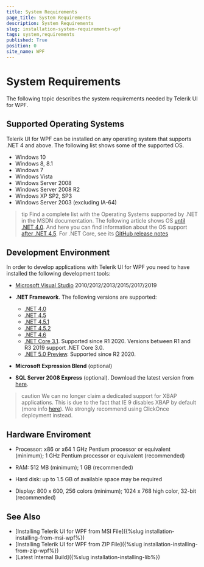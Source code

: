 ```yaml
---
title: System Requirements
page_title: System Requirements
description: System Requirements
slug: installation-system-requirements-wpf
tags: system,requirements
published: True
position: 0
site_name: WPF
---
```


# System Requirements

The following topic describes the system requirements needed by Telerik UI for WPF.

## Supported Operating Systems

Telerik UI for WPF can be installed on any operating system that supports .NET 4 and above. The following list shows some of the supported OS. 

* Windows 10
* Windows 8, 8.1
* Windows 7
* Windows Vista
* Windows Server 2008
* Windows Server 2008 R2
* Windows XP SP2, SP3
* Windows Server 2003 (excluding IA-64)

>tip Find a complete list with the Operating Systems supported by .NET in the MSDN documentation. The following article shows OS [until .NET 4.0](http://msdn.microsoft.com/en-us/library/8z6watww%28v=vs.100%29.aspx). And here you can find information about the OS support [after .NET 4.5](https://docs.microsoft.com/en-us/dotnet/framework/get-started/system-requirements). For .NET Core, see its [GitHub release notes](https://github.com/dotnet/core/blob/master/release-notes/3.1/3.1-supported-os.md)

## Development Environment

In order to develop applications with Telerik UI for WPF you need to have installed the following development tools:

* [Microsoft Visual Studio](https://visualstudio.microsoft.com/downloads/) 2010/2012/2013/2015/2017/2019
        
* __.NET Framework__. The following versions are supported:
	* [.NET 4.0](https://www.microsoft.com/en-us/download/details.aspx?id=17851)
	* [.NET 4.5](http://www.microsoft.com/en-us/download/details.aspx?id=30653)
	* [.NET 4.5.1](http://www.microsoft.com/en-us/download/details.aspx?id=40779)
	* [.NET 4.5.2](http://www.microsoft.com/en-us/download/details.aspx?id=42642)
	* [.NET 4.6](https://www.microsoft.com/en-us/download/details.aspx?id=48130)
	* [.NET Core 3.1](https://dotnet.microsoft.com/download/dotnet-core/3.1). Supported since R1 2020. Versions between R1 and R3 2019 support .NET Core 3.0.
	* [.NET 5.0 Preview](https://dotnet.microsoft.com/download/dotnet-core/5.0). Supported since R2 2020.
          
* __Microsoft Expression Blend__ (optional)
          
* __SQL Server 2008 Express__ (optional). Download the latest version from [here](https://www.microsoft.com/en-us/sql-server/sql-server-2019).          

>caution We can no longer claim a dedicated support for XBAP applications. This is due to the fact that IE 9 disables XBAP by default (more info [here](http://blogs.msdn.com/b/ieinternals/archive/2011/03/09/internet-explorer-9-xbap-disabled-in-the-internet-zone.aspx)). We strongly recommend using ClickOnce deployment instead.
      
## Hardware Enviroment

* Processor: x86 or x64  1 GHz Pentium processor or equivalent (minimum); 1 GHz Pentium processor or equivalent (recommended)

* RAM: 512 MB (minimum); 1 GB (recommended)

* Hard disk: up to 1.5 GB of available space may be required

* Display: 800 x 600, 256 colors (minimum); 1024 x 768 high color, 32-bit (recommended)

## See Also  
 * [Installing Telerik UI for WPF from MSI File]({%slug installation-installing-from-msi-wpf%}) 
 * [Installing Telerik UI for WPF from ZIP File]({%slug installation-installing-from-zip-wpf%})
 * [Latest Internal Build]({%slug installation-installing-lib%})
